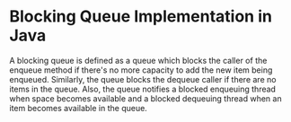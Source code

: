 # Blocking Queue Implementation in Java

A blocking queue is defined as a queue which blocks the caller of the enqueue method if there's no more capacity to add the new item being enqueued. 
Similarly, the queue blocks the dequeue caller if there are no items in the queue. 
Also, the queue notifies a blocked enqueuing thread when space becomes available and a blocked dequeuing thread when an item becomes available in the queue. 